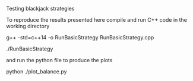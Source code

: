 Testing blackjack strategies

To reproduce the results presented here compile and run C++ code in the working directory

g++ -std=c++14 -o RunBasicStrategy RunBasicStrategy.cpp

./RunBasicStrategy

and run the python file to produce the plots

python ./plot_balance.py
